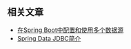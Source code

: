 ## 相关文章

- [在Spring Boot中配置和使用多个数据源](docs/在SpringBoot中配置和使用多个数据源.md)
- [Spring Data JDBC简介](docs/SpringData-JDBC简介.md)